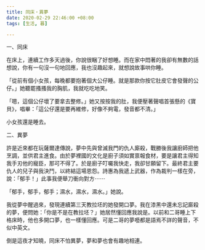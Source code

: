 ```yaml
---
title: 同床‧異夢
date: 2020-02-29 22:46:00 +08:00
tags: [生活, 暮]

---
```


  
  
  
一、同床  
  
在床上，連續工作多天過後，你說很睏了好想睡。而在家中悶著的我卻有無數的話想說，你有一句沒一句地回應，我也沒趣起來，就想說故事哄你睡。  
  
「從前有個小女孩，每晚都要抱著個大公仔睡。就是那款你按它肚皮它會發聲的公仔。」她聽罷搔搔我的胸肌，我就吃吃地笑。  
  
「嗯，這個公仔壞了要拿去整修。」她又按按我的肚，我便壓著聲唱首張懸的《寶貝》，唱畢：「這公仔還是要再維修，好像不夠電，發音都不清。」  
  
小女孩還是睡去。  
  
  
二、異夢  
  
許是近來都在玩薩爾達傳說，夢中先與曾滅我門的仇人廝殺，戰勝後我讓廚師把他烹調，並供君主進食。由於夢裡國的文化是廚子須如實禀報食材，要是讓君主得知我手刃他的寵臣，那可不得了。於是廚子叮囑我快走，我卻甘願留下。最終君主要仇人的兒子與我決鬥，以終結這場恩怨。詩惠為我遞上武器，作為裁判一樣在旁，說：「郁手！」此事我便舉刀衝向對方⋯⋯  
  
「郁手，郁手，郁手；濕水，濕水，濕水。」她說。  
  
我從夢中醒過來，發現連續第三天教拉坯的她發開口夢。我在漆黑中還未忘記廝殺的夢，便問她：「你是不是在教拉坯？」她居然懂回應我說是。以前和二哥睡上下格床時，他也多開口夢，也一樣懂回應。可是二哥的夢囈都是語焉不詳的聲音，不似中英文。  
  
倒是這夜才知曉，同床不怕異夢，夢和夢也會有趣地相連。  
  
  
